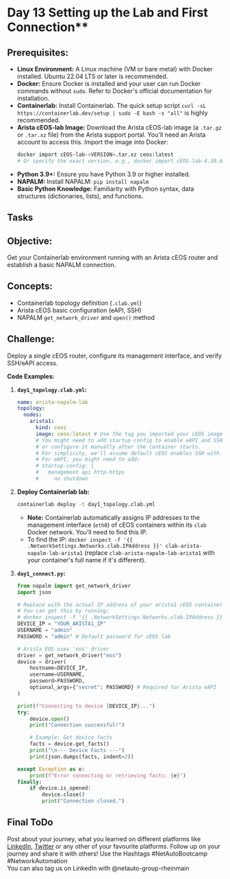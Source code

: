 # Day 13 Setting up the Lab and First Connection**

## **Prerequisites:**

  * **Linux Environment:** A Linux machine (VM or bare metal) with Docker installed. Ubuntu 22.04 LTS or later is recommended.
  * **Docker:** Ensure Docker is installed and your user can run Docker commands without `sudo`. Refer to Docker's official documentation for installation.
  * **Containerlab:** Install Containerlab. The quick setup script `curl -sL https://containerlab.dev/setup | sudo -E bash -s "all"` is highly recommended.
  * **Arista cEOS-lab Image:** Download the Arista cEOS-lab image (a `.tar.gz` or `.tar.xz` file) from the Arista support portal. You'll need an Arista account to access this. Import the image into Docker:
    ```bash
    docker import cEOS-lab-<VERSION>.tar.xz ceos:latest 
    # Or specify the exact version, e.g., docker import cEOS-lab-4.30.6M.tar.xz ceos:4.30.6M
    ```
  * **Python 3.9+:** Ensure you have Python 3.9 or higher installed.
  * **NAPALM:** Install NAPALM: `pip install napalm`
  * **Basic Python Knowledge:** Familiarity with Python syntax, data structures (dictionaries, lists), and functions.

## Tasks

## **Objective:** 
Get your Containerlab environment running with an Arista cEOS router and establish a basic NAPALM connection.

## **Concepts:**

  * Containerlab topology definition (`.clab.yml`)
  * Arista cEOS basic configuration (eAPI, SSH)
  * NAPALM `get_network_driver` and `open()` method

## **Challenge:** 
Deploy a single cEOS router, configure its management interface, and verify SSH/eAPI access.

**Code Examples:**

1.  **`day1_topology.clab.yml`:**

    ```yaml
    name: arista-napalm-lab
    topology:
      nodes:
        arista1:
          kind: ceos
          image: ceos:latest # Use the tag you imported your cEOS image with
          # You might need to add startup-config to enable eAPI and SSH, 
          # or configure it manually after the container starts.
          # For simplicity, we'll assume default cEOS enables SSH with admin/admin.
          # For eAPI, you might need to add:
          # startup-config: |
          #   management api http-https
          #     no shutdown
    ```

2.  **Deploy Containerlab lab:**

    ```bash
    containerlab deploy -t day1_topology.clab.yml
    ```

      * **Note:** Containerlab automatically assigns IP addresses to the management interface (`eth0`) of cEOS containers within its `clab` Docker network. You'll need to find this IP.
      * To find the IP: `docker inspect -f '{{ .NetworkSettings.Networks.clab.IPAddress }}' clab-arista-napalm-lab-arista1` (replace `clab-arista-napalm-lab-arista1` with your container's full name if it's different).

3.  **`day1_connect.py`:**

    ```python
    from napalm import get_network_driver
    import json

    # Replace with the actual IP address of your arista1 cEOS container
    # You can get this by running: 
    # docker inspect -f '{{ .NetworkSettings.Networks.clab.IPAddress }}' clab-arista-napalm-lab-arista1
    DEVICE_IP = "YOUR_ARISTA1_IP" 
    USERNAME = "admin"
    PASSWORD = "admin" # Default password for cEOS lab

    # Arista EOS uses 'eos' driver
    driver = get_network_driver("eos")
    device = driver(
        hostname=DEVICE_IP,
        username=USERNAME,
        password=PASSWORD,
        optional_args={"secret": PASSWORD} # Required for Arista eAPI
    )

    print(f"Connecting to device {DEVICE_IP}...")
    try:
        device.open()
        print("Connection successful!")

        # Example: Get device facts
        facts = device.get_facts()
        print("\n--- Device Facts ---")
        print(json.dumps(facts, indent=2))

    except Exception as e:
        print(f"Error connecting or retrieving facts: {e}")
    finally:
        if device.is_opened:
            device.close()
            print("Connection closed.")

    ```

## Final ToDo

Post about your journey, what you learned on different platforms like [LinkedIn](https://www.linkedin.com/feed/), [Twitter](https://x.com/intent/post?url=https%3A%2F%2Fgithub.com%2FNetAuto-RheinMain%2FNetAuto-Bootcamp&text=I%20just%20completed%20Day%2013%20of%20the%20NetAuto%20Bootcamp%20on%20Python%20Programming!&hashtags=NetAutoBootcamp%2CNetworkAutomation) or any other of your favourite platforms. Follow up on your journey and share it with others! Use the Hashtags #NetAutoBootcamp #NetworkAutomation </br>
You can also tag us on LinkedIn with @netauto-group-rheinmain